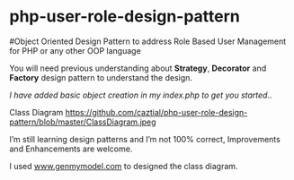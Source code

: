 php-user-role-design-pattern
============================

#Object Oriented Design Pattern to address Role Based User Management for PHP or any other OOP language



You will need previous understanding about **Strategy**, **Decorator** and **Factory** design pattern to understand the design. 

*I have added basic object creation in my index.php to get you started..*

Class Diagram
https://github.com/caztial/php-user-role-design-pattern/blob/master/ClassDiagram.jpeg


I’m still learning design patterns and I’m not 100% correct, Improvements and Enhancements are welcome. 

I used www.genmymodel.com to designed the class diagram.
